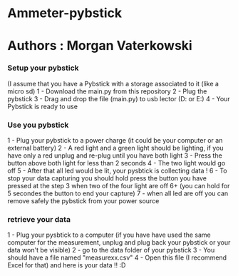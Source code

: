 # Ammeter-pybstick
# Authors : Morgan Vaterkowski

### Setup your pybstick
(I assume that you have a Pybstick with a storage associated to it (like a micro sd) 
1 - Download the main.py from this repository
2 - Plug the pybstick 
3 - Drag and drop the file (main.py) to usb lector (D: or E:)
4 - Your Pybstick is ready to use

### Use you pybstick
1 - Plug your pybstick to a power charge (it could be your computer or an external battery)
2 - A red light and a green light should be lighting, if you have only a red unplug and re-plug until you have both light
3 - Press the button above both light for less than 2 seconds
4 - The two light would go off
5 - After that all led would be lit, your pysbtick is collecting data !
6 - To stop your data capturing you should hold press the button you have pressed at the step 3 when two of the four light are off
6+ (you can hold for 5 secondes the button to end your capture)
7 - when all led are off you can remove safely the pybstick from your power source


### retrieve your data
1 - Plug your pysbtick to a computer (if you have have used the same computer for the measurement, unplug and plug back your pybstick or your data won't be visible)
2 - go to the data folder of your pybstick
3 - You should have a file named "measurexx.csv"
4 - Open this file (I recommend Excel for that) and here is your data !! :D
